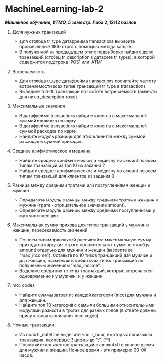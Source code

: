 # MachineLearning-lab-2
***Машинное обучение, ИТМО, 5 семестр.***
**Лаба 2, 12/12 баллов**

1. Доля нужных транзакций
   + Для столбца tr_type датафрейма transactions выберите произвольные 1000 строк с помощью метода sample.
   + В полученной на предыдущем этапе подвыборке найдите долю транзакций (стобец tr_description в датасете tr_types), в которой содержится подстрока 'POS' или 'ATM'

2. Встречаемость
   + Для столбца tr_type датафрейма transactions посчитайте частоту встречаемости всех типов транзакций tr_type в transactions.
   + Выведите топ-10 транзакций по частоте встречаемости (вывести для них tr_description тоже).

3. Максимальные значения
   + В датафрейме transactions найдите клиента с максимальной суммой приходов на карту
   + В датафрейме transactions найдите клиента с максимальной суммой расходов по карте
   + Найдите модуль разницы для этих клиентов между суммой расходов и суммой приходов

4. Среднее арифметическое и медиана
   + Найдите среднее арифметическое и медиану по amount по всем типам транзакций из топ 10 из задания 2
   + Найдите среднее арифметическое и медиану по amount по всем типам транзакций для клиентов из задания 3

5. Разница между средними тратами или поступлениямм женщин и мужчин
   + Определите модуль разницы между средними тратами женщин и мужчин (трата - отрицательное значение amount).
   + Определите модуль разницы между средними поступлениями у мужчин и женщин

6. Максимальная сумму прихода для типов транзакций у мужчин и женщин, пересекаемость значений
   + По всем типам транзакций рассчитайте максимальную сумму прихода на карту (из строго положительных сумм по столбцу amount) отдельно для мужчин и женщин 
(назовите ее "max_income"). Оставьте по 10 типов транзакций для мужчин и для женщин, наименьших среди всех типов транзакций по полученным значениям "max_income".
   + Выделите среди них те типы транзакций, которые встречаются одновременно и у мужчин, и у женщин

7. mcc codes
   + Найдите суммы затрат по каждой категории (mcc) для мужчин и для женщин.
   + Найдите топ 10 категорий с самыми большими относительными модулями разности в тратах для разных полов (в ответе должны присутствовать описания mcc кодов).

8. Ночные транзакции
   + Из поля tr_datetime выделите час tr_hour, в который произошла транзакция, как первые 2 цифры до ":". (**)
   + Посчитайте количество транзакций с amount<0 в ночное время для мужчин и женщин. Ночное время - это примерно 00-06 часов.
